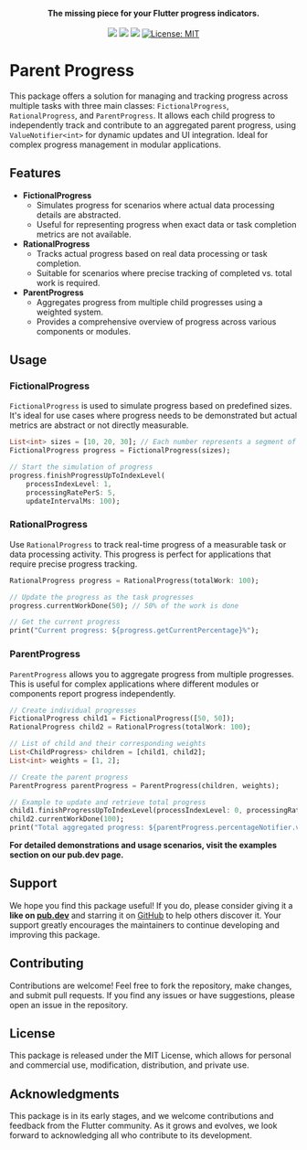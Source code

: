 <p align="center" >
  <strong>The missing piece for your Flutter progress indicators.</strong>
  <br />
  <br />
  <a href="https://pub.dev/packages/styled_widget"><img src="https://img.shields.io/pub/v/parent_progress?color=blue" /></a>
  <a href="https://github.com/olerhan/parent_progress/actions/workflows/flutter_ci.yml"><img src="https://github.com/olerhan/parent_progress/actions/workflows/flutter_ci.yml/badge.svg" /></a>
  <a href="https://github.com/olerhan/parent_progress"><img src="https://img.shields.io/github/stars/olerhan/parent_progress" /></a>
  <a href="https://opensource.org/licenses/MIT"><img src="https://img.shields.io/badge/license-MIT-purple.svg" alt="License: MIT"></a>
  <br />
</p>

# Parent Progress

This package offers a solution for managing and tracking progress across multiple tasks with three main classes: `FictionalProgress`, `RationalProgress`, and `ParentProgress`. It allows each child progress to independently track and contribute to an aggregated parent progress, using `ValueNotifier<int>` for dynamic updates and UI integration. Ideal for complex progress management in modular applications.

## Features

- **FictionalProgress**
  - Simulates progress for scenarios where actual data processing details are abstracted.
  - Useful for representing progress when exact data or task completion metrics are not available.
- **RationalProgress**
  - Tracks actual progress based on real data processing or task completion.
  - Suitable for scenarios where precise tracking of completed vs. total work is required.
- **ParentProgress**
  - Aggregates progress from multiple child progresses using a weighted system.
  - Provides a comprehensive overview of progress across various components or modules.

## Usage

### FictionalProgress
`FictionalProgress` is used to simulate progress based on predefined sizes. It's ideal for use cases where progress needs to be demonstrated but actual metrics are abstract or not directly measurable.

```dart
List<int> sizes = [10, 20, 30]; // Each number represents a segment of the task
FictionalProgress progress = FictionalProgress(sizes);

// Start the simulation of progress
progress.finishProgressUpToIndexLevel(
    processIndexLevel: 1, 
    processingRatePerS: 5, 
    updateIntervalMs: 100);
```

### RationalProgress
Use `RationalProgress` to track real-time progress of a measurable task or data processing activity. This progress is perfect for applications that require precise progress tracking.

```dart
RationalProgress progress = RationalProgress(totalWork: 100);

// Update the progress as the task progresses
progress.currentWorkDone(50); // 50% of the work is done

// Get the current progress
print("Current progress: ${progress.getCurrentPercentage}%");
```

### ParentProgress
`ParentProgress` allows you to aggregate progress from multiple progresses. This is useful for complex applications where different modules or components report progress independently.

```dart
// Create individual progresses
FictionalProgress child1 = FictionalProgress([50, 50]);
RationalProgress child2 = RationalProgress(totalWork: 100);

// List of child and their corresponding weights
List<ChildProgress> children = [child1, child2];
List<int> weights = [1, 2];

// Create the parent progress
ParentProgress parentProgress = ParentProgress(children, weights);

// Example to update and retrieve total progress
child1.finishProgressUpToIndexLevel(processIndexLevel: 0, processingRatePerS: 10, updateIntervalMs: 100);
child2.currentWorkDone(100);
print("Total aggregated progress: ${parentProgress.percentageNotifier.value}%");
```
**For detailed demonstrations and usage scenarios, visit the examples section on our pub.dev page.**

## Support

We hope you find this package useful! If you do, please consider giving it a **like on [pub.dev](https://pub.dev/packages/parent_progress)** and starring it on [GitHub](https://github.com/olerhan/parent_progress) to help others discover it. Your support greatly encourages the maintainers to continue developing and improving this package.

## Contributing

Contributions are welcome! Feel free to fork the repository, make changes, and submit pull requests. If you find any issues or have suggestions, please open an issue in the repository.

## License

This package is released under the MIT License, which allows for personal and commercial use, modification, distribution, and private use.

## Acknowledgments

This package is in its early stages, and we welcome contributions and feedback from the Flutter community. As it grows and evolves, we look forward to acknowledging all who contribute to its development.
